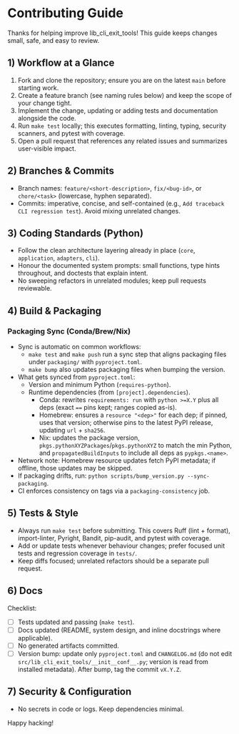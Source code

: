 # Contributing Guide

Thanks for helping improve lib_cli_exit_tools! This guide keeps changes small, safe, and easy to review.

## 1) Workflow at a Glance

1. Fork and clone the repository; ensure you are on the latest `main` before starting work.
2. Create a feature branch (see naming rules below) and keep the scope of your change tight.
3. Implement the change, updating or adding tests and documentation alongside the code.
4. Run `make test` locally; this executes formatting, linting, typing, security scanners, and pytest with coverage.
5. Open a pull request that references any related issues and summarizes user-visible impact.

## 2) Branches & Commits

- Branch names: `feature/<short-description>`, `fix/<bug-id>`, or `chore/<task>` (lowercase, hyphen separated).
- Commits: imperative, concise, and self-contained (e.g., `Add traceback CLI regression test`). Avoid mixing unrelated changes.

## 3) Coding Standards (Python)

- Follow the clean architecture layering already in place (`core`, `application`, `adapters`, `cli`).
- Honour the documented system prompts: small functions, type hints throughout, and doctests that explain intent.
- No sweeping refactors in unrelated modules; keep pull requests reviewable.

## 4) Build & Packaging

### Packaging Sync (Conda/Brew/Nix)

- Sync is automatic on common workflows:
  - `make test` and `make push` run a sync step that aligns packaging files under `packaging/` with `pyproject.toml`.
  - `make bump` also updates packaging files when bumping the version.
- What gets synced from `pyproject.toml`:
  - Version and minimum Python (`requires-python`).
  - Runtime dependencies (from `[project].dependencies`).
    - Conda: rewrites `requirements: run` with `python >=X.Y` plus all deps (exact `==` pins kept; ranges copied as-is).
    - Homebrew: ensures a `resource "<dep>"` for each dep; if pinned, uses that version; otherwise pins to the latest PyPI release, updating `url` + `sha256`.
    - Nix: updates the package version, `pkgs.pythonXYZPackages`/`pkgs.pythonXYZ` to match the min Python, and `propagatedBuildInputs` to include all deps as `pypkgs.<name>`.
- Network note: Homebrew resource updates fetch PyPI metadata; if offline, those updates may be skipped.
- If packaging drifts, run: `python scripts/bump_version.py --sync-packaging`.
- CI enforces consistency on tags via a `packaging-consistency` job.

## 5) Tests & Style

- Always run `make test` before submitting. This covers Ruff (lint + format), import-linter, Pyright, Bandit, pip-audit, and pytest with coverage.
- Add or update tests whenever behaviour changes; prefer focused unit tests and regression coverage in `tests/`.
- Keep diffs focused; unrelated refactors should be a separate pull request.

## 6) Docs

Checklist:

- [ ] Tests updated and passing (`make test`).
- [ ] Docs updated (README, system design, and inline docstrings where applicable).
- [ ] No generated artifacts committed.
- [ ] Version bump: update only `pyproject.toml` and `CHANGELOG.md` (do not edit `src/lib_cli_exit_tools/__init__conf__.py`; version is read from installed metadata). After bump, tag the commit `vX.Y.Z`.

## 7) Security & Configuration

- No secrets in code or logs. Keep dependencies minimal.

Happy hacking!
